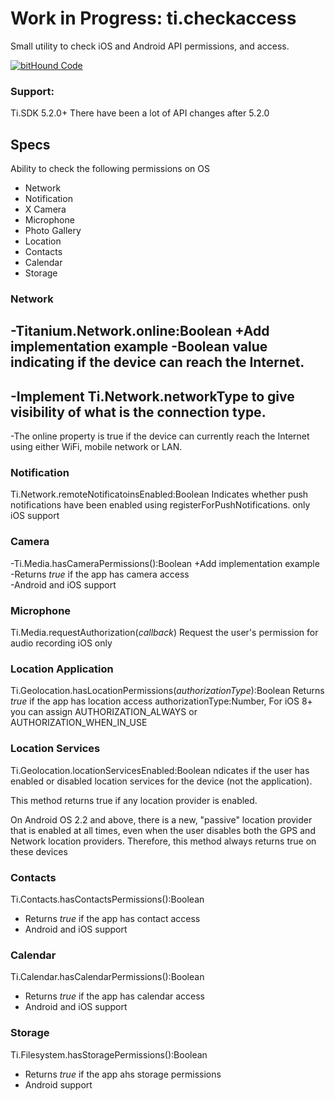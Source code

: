 # Work in Progress: ti.checkaccess
Small utility to check iOS and Android API permissions, and access.

[![bitHound Code](https://www.bithound.io/github/leoafarias/ti.checkaccess/badges/code.svg)](https://www.bithound.io/github/leoafarias/ti.checkaccess)

### Support:
Ti.SDK 5.2.0+
There have been a lot of API changes after 5.2.0

## Specs
Ability to check the following permissions on OS
- Network
- Notification
- X Camera
- Microphone
- Photo Gallery
- Location
- Contacts
- Calendar
- Storage

### Network
-Titanium.Network.online:Boolean		 +Add implementation example
 -Boolean value indicating if the device can reach the Internet.		
 -		
 -Implement Ti.Network.networkType to give visibility of what is the connection type.		
 -		
 -The online property is true if the device can currently reach the Internet using either WiFi, mobile network or LAN.

### Notification
Ti.Network.remoteNotificatoinsEnabled:Boolean
Indicates whether push notifications have been enabled using registerForPushNotifications.
only iOS support

### Camera
-Ti.Media.hasCameraPermissions():Boolean		 +Add implementation example
 -Returns *true* if the app has camera access		
 -Android and iOS support
 
### Microphone
Ti.Media.requestAuthorization(*callback*)
Request the user's permission for audio recording
iOS only

### Location Application
Ti.Geolocation.hasLocationPermissions(*authorizationType*):Boolean
Returns *true* if the app has location access
authorizationType:Number, For iOS 8+ you can assign AUTHORIZATION_ALWAYS or AUTHORIZATION_WHEN_IN_USE

### Location Services 
Ti.Geolocation.locationServicesEnabled:Boolean
ndicates if the user has enabled or disabled location services for the device (not the application).

This method returns true if any location provider is enabled.

On Android OS 2.2 and above, there is a new, "passive" location provider that is enabled at all times, even when the user disables both the GPS and Network location providers. Therefore, this method always returns true on these devices

### Contacts
Ti.Contacts.hasContactsPermissions():Boolean
- Returns *true* if the app has contact access
- Android and iOS support

### Calendar
Ti.Calendar.hasCalendarPermissions():Boolean
 - Returns *true* if the app has calendar access
 - Android and iOS support

### Storage
Ti.Filesystem.hasStoragePermissions():Boolean
 - Returns *true* if the app ahs storage permissions
 - Android support
